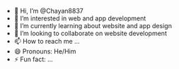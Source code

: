 - 👋 Hi, I’m @Chayan8837
- 👀 I’m interested in web and app development
- 🌱 I’m currently learning about website and app design
- 💞️ I’m looking to collaborate on website development
- 📫 How to reach me ...
- 😄 Pronouns: He/Him
- ⚡ Fun fact: ...

<!---
Chayan8837/Chayan8837 is a ✨ special ✨ repository because its `README.md` (this file) appears on your GitHub profile.
You can click the Preview link to take a look at your changes.
--->
